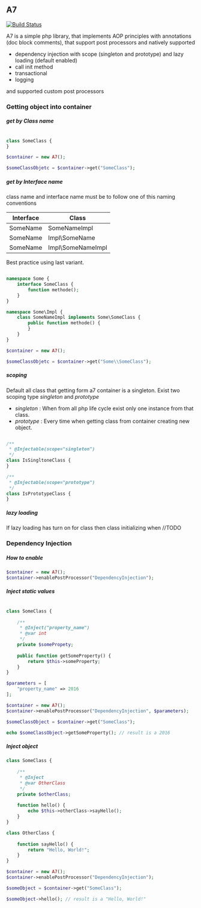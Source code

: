 ## A7
[![Build Status](https://travis-ci.org/ashmna/A7.svg?branch=master)](https://travis-ci.org/ashmna/A7)

A7 is a simple php library, that implements AOP principles with annotations (doc block comments),
that support post processors and natively supported

 - dependency injection with scope (singleton and prototype) and lazy loading (default enabled)
 - call init method
 - transactional
 - logging

and supported custom post processors

### Getting object into container

##### get by Class name
```php

class SomeClass {
}

$container = new A7();

$someClassObjetc = $container->get("SomeClass");

```

##### get by Interface name
class name and interface name must be to follow 
one of this naming conventions

| Interface | Class             |
|-----------|-------------------|
| SomeName  | SomeNameImpl      |
| SomeName  | Impl\SomeName     |
| SomeName  | Impl\SomeNameImpl |

Best practice using last variant.

```php

namespace Some {
    interface SomeClass {
        function methode();
    }    
}

namespace Some\Impl {
    class SomeNameImpl implements Some\SomeClass {
        public function methode() {
        }
    }
}

$container = new A7();

$someClassObjetc = $container->get("Some\\SomeClass");

```

##### scoping 
Default all class that getting form a7 container is a singleton.
Exist two scoping type *singleton* and *prototype*
 - _singleton_ : When from all php life cycle exist only one instance from that class.
 - _prototype_ : Every time when getting class from container creating new object.
```php

/**
 * @Injectable(scope="singleton")
 */
class IsSingltoneClass {
}

/**
 * @Injectable(scope="prototype")
 */
class IsPrototypeClass {
}

```
##### lazy loading
If lazy loading has turn on for class then class initializing when //TODO 

### Dependency Injection

##### How to enable
```php
$container = new A7();
$container->enablePostProcessor("DependencyInjection");
```

##### Inject static values
```php

class SomeClass {
    
    /**
     * @Inject("property_name")
     * @var int
     */
    private $somePropety;
    
    public function getSomeProperty() {
        return $this->someProperty;
    }
}

```

```php
$parameters = [
    "property_name" => 2016
];

$container = new A7();
$container->enablePostProcessor("DependencyInjection", $parameters);

$someClassObject = $container->get("SomeClass");

echo $someClassObject->getSomeProperty(); // result is a 2016

```

##### Inject object
```php
class SomeClass {
    
    /**
     * @Inject
     * @var OtherClass
     */
    private $otherClass;
    
    function hello() {
        echo $this->otherClass->sayHello();
    }
}

```

```php
class OtherClass {
    
    function sayHello() {
        return "Hello, World!";
    }
}

```

```php
$container = new A7();
$container->enablePostProcessor("DependencyInjection");

$someObject = $container->get("SomeClass");

$someObject->hello(); // result is a "Hello, World!"

```

